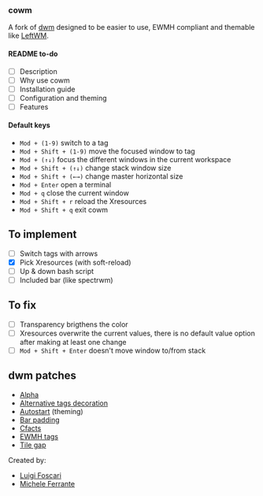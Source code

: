 ### cowm
A fork of [dwm](https://dwm.suckless.org/) designed to be easier to use, EWMH compliant and themable like [LeftWM](https://github.com/leftwm/leftwm).

#### README to-do
- [ ] Description
- [ ] Why use cowm
- [ ] Installation guide
- [ ] Configuration and theming
- [ ] Features

#### Default keys
- `Mod + (1-9)` switch to a tag
- `Mod + Shift + (1-9)` move the focused window to tag
- `Mod + (↑↓)` focus the different windows in the current workspace
- `Mod + Shift + (↑↓)` change stack window size
- `Mod + Shift + (←→)` change master horizontal size
- `Mod + Enter` open a terminal
- `Mod + q` close the current window
- `Mod + Shift + r` reload the Xresources
- `Mod + Shift + q` exit cowm

## To implement
- [ ] Switch tags with arrows
- [x] Pick Xresources (with soft-reload)
- [ ] Up & down bash script
- [ ] Included bar (like spectrwm)

## To fix
- [ ] Transparency brigthens the color
- [ ] Xresources overwrite the current values, there is no default value option after making at least one change
- [ ] `Mod + Shift + Enter` doesn't move window to/from stack

## dwm patches
- [Alpha](https://dwm.suckless.org/patches/alpha/)
- [Alternative tags decoration](https://dwm.suckless.org/patches/alttagsdecoration/)
- [Autostart](https://dwm.suckless.org/patches/autostart/) (theming)
- [Bar padding](https://dwm.suckless.org/patches/barpadding/)
- [Cfacts](https://dwm.suckless.org/patches/cfacts/)
- [EWMH tags](https://dwm.suckless.org/patches/ewmhtags/)
- [Tile gap](https://dwm.suckless.org/patches/tilegap/)

Created by:
- [Luigi Foscari](https://github.com/lfoscari)
- [Michele Ferrante](https://github.com/il-mich)
